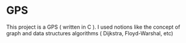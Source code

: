 # GPS
This project is a GPS ( written in C ). I used notions like the concept of graph and data structures algorithms ( Dijkstra, Floyd-Warshal, etc)

